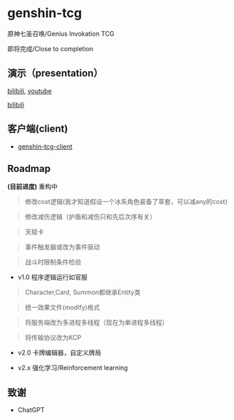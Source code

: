 # genshin-tcg
原神七圣召唤/Genius Invokation TCG

即将完成/Close to completion

## 演示（presentation）

[bilibili](https://www.bilibili.com/video/BV1xA411z78T/), [youtube](https://youtu.be/gqJ6eA0M9xs)

[bilibili](https://www.bilibili.com/video/BV1FL411f7xb/)
                             
## 客户端(client)
 
* [genshin-tcg-client](https://github.com/Asassong/genshin-tcg-client)

## Roadmap

**(目前进度)** 重构中

> 修改cost逻辑(我才知道假设一个冰系角色装备了草套，可以减any的cost)

> 修改减伤逻辑（护盾和减伤只和先后次序有关）

> 天赋卡

> 事件触发器或改为事件驱动

> 战斗时限制条件检验

* v1.0 程序逻辑运行如官服

> Character,Card, Summon都继承Entity类

> 统一效果文件(modify)格式

> 将服务端改为多进程多线程（现在为单进程多线程）

> 将传输协议改为KCP

* v2.0 卡牌编辑器，自定义牌局

* v2.x 强化学习/Reinforcement learning

## 致谢

* ChatGPT

